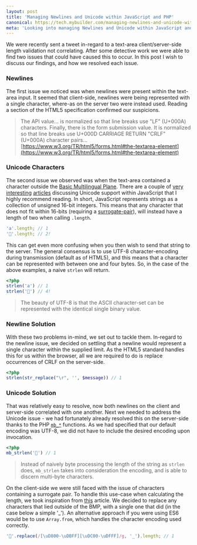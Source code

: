 ```yaml
---
layout: post
title: 'Managing Newlines and Unicode within JavaScript and PHP'
canonical: https://tech.mybuilder.com/managing-newlines-and-unicode-within-javascript-and-php/
meta: 'Looking into managing Newlines and Unicode within JavaScript and PHP'
---
```


We were recently sent a tweet in-regard to a text-area client/server-side length validation not correlating.
After some detective work we were able to find two issues that could have caused this to occur.
In this post I wish to discuss our findings, and how we resolved each issue.

<!--more-->

### Newlines

The first issue we noticed was when newlines were present within the text-area input.
It seemed that client-side, newlines were being represented with a single character, where-as on the server two were instead used.
Reading a section of the HTML5 specification confirmed our suspicions.

> The API value... is normalized so that line breaks use "LF" (U+000A) characters. Finally, there is the form submission value. It is normalized so that line breaks use U+000D CARRIAGE RETURN "CRLF" (U+000A) character pairs...
> [https://www.w3.org/TR/html5/forms.html#the-textarea-element](https://www.w3.org/TR/html5/forms.html#the-textarea-element)

### Unicode Characters

The second issue we observed was when the text-area contained a character outside the [Basic Multilingual Plane](<https://en.wikipedia.org/wiki/Plane_(Unicode)#Basic_Multilingual_Plane>).
There are a couple of [very](https://mathiasbynens.be/notes/javascript-unicode) [interesting](https://mathiasbynens.be/notes/javascript-encoding) [articles](https://mathiasbynens.be/notes/es6-unicode-regex) discussing Unicode support within JavaScript that I highly recommend reading.
In short, JavaScript represents strings as a collection of unsigned 16-bit integers.
This means that any character that does not fit within 16-bits (requiring a [surrogate-pair](http://unicodebook.readthedocs.io/unicode_encodings.html#utf-16-surrogate-pairs)), will instead have a length of two when calling `.length`.

```js
'a'.length; // 1
'🍕'.length; // 2!
```

This can get even more confusing when you then wish to send that string to the server.
The general consensus is to use UTF-8 character-encoding during transmission (default as of HTML5), and this means that a character can be represented with between one and four bytes.
So, in the case of the above examples, a naive `strlen` will return.

```php
<?php
strlen('a') // 1
strlen('🍕') // 4!
```

> The beauty of UTF-8 is that the ASCII character-set can be represented with the identical single binary value.

### Newline Solution

With these two problems in-mind, we set out to tackle them.
In-regard to the newline issue, we decided on settling that a newline would represent a single character within the supplied limit.
As the HTML5 standard handles this for us within the browser, all we are required to do is replace occurrences of CRLF on the server-side.

```php
<?php
strlen(str_replace("\r", '', $message)) // 1
```

### Unicode Solution

That was relatively easy to resolve, now both newlines on the client and server-side correlated with one another.
Next we needed to address the Unicode issue - we had fortunately already resolved this on the server-side thanks to the PHP [`mb_*`](http://php.net/manual/en/book.mbstring.php) functions.
As we had specified that our default encoding was UTF-8, we did not have to include the desired encoding upon invocation.

```php
<?php
mb_strlen('🍕') // 1
```

> Instead of naively byte processing the length of the string as `strlen` does, `mb_strlen` takes into consideration the encoding, and is able to discern multi-byte characters.

On the client-side we were still faced with the issue of characters containing a surrogate pair.
To handle this use-case when calculating the length, we took inspiration from [this](https://mathiasbynens.be/notes/javascript-unicode) article.
We decided to replace any characters that lied outside of the BMP, with a single one that did (in the case below a simple '\_').
An alternative approach if you were using ES6 would be to use `Array.from`, which handles the character encoding used correctly.

```js
'🍕'.replace(/[\uD800-\uDBFF][\uDC00-\uDFFF]/g, '_').length; // 1
```
